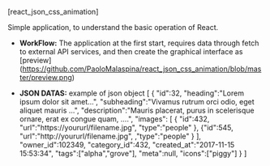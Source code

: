 [react_json_css_animation]

Simple application, to understand the basic operation of React.


* **WorkFlow:** The application at the first start, requires data through fetch to external API services, and then create the graphical interface as [preview] (https://github.com/PaoloMalaspina/react_json_css_animation/blob/master/preview.png)

* **JSON DATAS:** example of json object
[
 {
  "id":32,
  "heading":"Lorem ipsum dolor sit amet...",
  "subheading":"Vivamus rutrum orci odio, eget aliquet mauris ...",
  "description":"Mauris placerat, purus in scelerisque ornare, erat ex congue quam, ....",
  "images":
   [
    {
     "id":432,
     "url":"https:\/\/yoururl\/filename.jpg",
     "type":"people"
    },
    {"id":545,
     "url":"http:\/\/yoururl\/filename.jpg",
     ,"type":"people"
    }
   ],
  "owner_id":102349,
  "category_id":432,
  "created_at":"2017-11-15 15:53:34",
  "tags":["alpha","grove"],
  "meta":null,
  "icons":["piggy"]
  }
]
